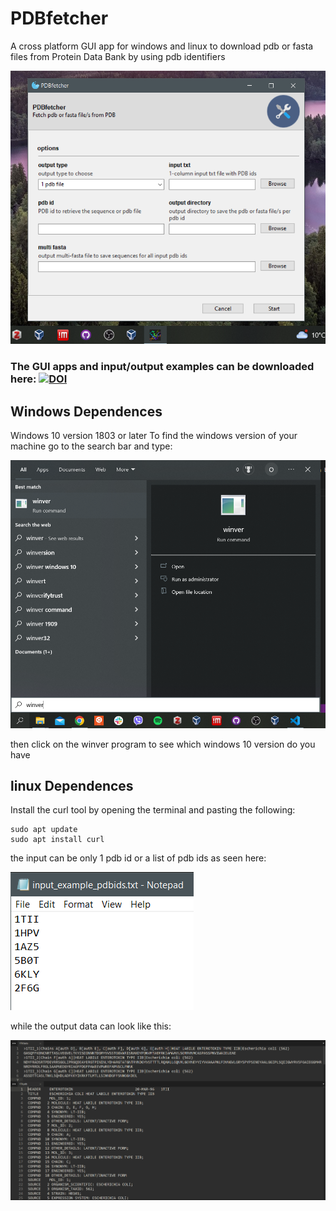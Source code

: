 # PDBfetcher
A cross platform GUI app for windows and linux to download pdb or fasta files from Protein Data Bank by using pdb identifiers

![](img/program_gui.png)

### The GUI apps and input/output examples can be downloaded here: [![DOI](https://zenodo.org/badge/DOI/10.5281/zenodo.7686351.svg)](https://doi.org/10.5281/zenodo.7686351)

## Windows Dependences
Windows 10 version 1803 or later
To find the windows version of your machine go to the search bar and type:

![](img/find_windows_version.png)

then click on the winver program to see which windows 10 version do you have  

## linux Dependences
Install the curl tool by opening the terminal and pasting the following: 

```shell
sudo apt update
sudo apt install curl
```  
the input can be only 1 pdb id or a list of pdb ids as seen here:

![](img/input_example.png) 

while the output data can look like this:

![](img/output_example.png) 



